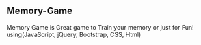 ## Memory-Game
Memory Game is Great game to Train your memory or just for Fun! using(JavaScript, jQuery, Bootstrap, CSS, Html)

